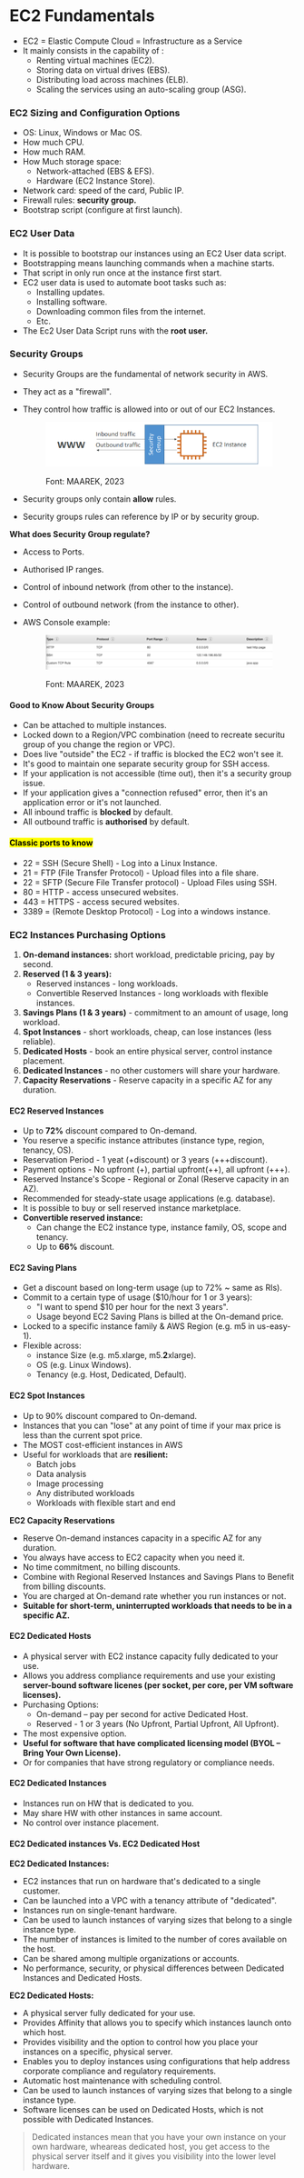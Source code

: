 # EC2 Fundamentals

* EC2 = Elastic Compute Cloud = Infrastructure as a Service&#x20;
* It mainly consists in the capability of :&#x20;
  * Renting virtual machines (EC2).
  * Storing data on virtual drives (EBS).
  * Distributing load across machines (ELB).
  * Scaling the services using an auto-scaling group (ASG).

### EC2 Sizing and Configuration Options

* OS: Linux, Windows or Mac OS.
* How much CPU.
* How much RAM.
* How Much storage space:
  * Network-attached (EBS & EFS).
  * Hardware (EC2 Instance Store).
* Network card: speed of the card, Public IP.
* Firewall rules: **security group.**
* Bootstrap script (configure at first launch).

### EC2 User Data

* It is possible to bootstrap our instances using an EC2 User data script.
* Bootstrapping means launching commands when a machine starts.
* That script in only run once at the instance first start.
* EC2 user data is used to automate boot tasks such as:
  * Installing updates.
  * Installing software.
  * Downloading common files from the internet.
  * Etc.
* The Ec2 User Data Script runs with the **root user.**

### Security Groups

* Security Groups are the fundamental of network security in AWS.
* They act as a "firewall".
*   They control how traffic is allowed into or out of our EC2 Instances.

    <figure><img src="../../.gitbook/assets/image (6) (1) (1) (1).png" alt=""><figcaption><p>Font: MAAREK, 2023</p></figcaption></figure>
* Security groups only contain **allow** rules.
* Security groups rules can reference by IP or by security group.

**What does Security Group regulate?**

* Access to Ports.
* Authorised IP ranges.
* Control of inbound network (from other to the instance).
* Control of outbound network (from the instance to other).
*   AWS Console example:



    <figure><img src="../../.gitbook/assets/image (7) (1) (1) (1).png" alt=""><figcaption><p>Font: MAAREK, 2023</p></figcaption></figure>

#### Good to Know About Security Groups

* Can be attached to multiple instances.
* Locked down to a Region/VPC combination (need to recreate securitu group of you change the region or VPC).
* Does live "outside" the EC2 - if traffic is blocked the EC2 won't see it.
* It's good to maintain one separate security group for SSH access.
* If your application is not accessible (time out), then it's a security group issue.
* If your application gives a "connection refused" error, then it's an application error or it's not launched.
* All inbound traffic is **blocked** by default.
* All outbound traffic is **authorised** by default.

#### <mark style="background-color:yellow;">Classic ports to know</mark>

* 22 = SSH (Secure Shell) - Log into a Linux Instance.
* 21 = FTP (File Transfer Protocol) - Upload files into a file share.
* 22 = SFTP (Secure File Transfer protocol) - Upload Files using SSH.
* 80 = HTTP - access unsecured websites.
* 443 = HTTPS - access secured websites.
* 3389 = (Remote Desktop Protocol) - Log into a windows instance.

### EC2 Instances Purchasing Options

1. **On-demand instances:** short workload, predictable pricing, pay by second.
2. **Reserved (1 & 3 years):**
   * Reserved instances - long workloads.
   * Convertible Reserved Instances - long workloads with flexible instances.
3. **Savings Plans (1 & 3 years)** - commitment to an amount of usage, long workload.
4. **Spot Instances** - short workloads, cheap, can lose instances (less reliable).
5. **Dedicated Hosts** - book an entire physical server, control instance placement.
6. **Dedicated Instances** - no other customers will share your hardware.
7. **Capacity Reservations** - Reserve capacity in a specific AZ for any duration.

#### EC2 Reserved Instances

* Up to **72%** discount compared to On-demand.
* You reserve a specific instance attributes (instance type, region, tenancy, OS).
* Reservation Period - 1 yeat (+discount) or 3 years (+++discount).
* Payment options - No upfront (+), partial upfront(++), all upfront (+++).
* Reserved Instance's Scope - Regional or Zonal (Reserve capacity in an AZ).
* Recommended for steady-state usage applications (e.g. database).
* It is possible to buy or sell reserved instance marketplace.
* **Convertible reserved instance:**
  * Can change the EC2 instance type, instance family, OS, scope and tenancy.
  * Up to **66%** discount.

#### EC2 Saving Plans

* Get a discount based on long-term usage (up to 72% \~ same as RIs).
* Commit to a certain type of usage ($10/hour for 1 or 3 years):
  * &#x20;"I want to spend $10 per hour for the next 3 years".
  * Usage beyond EC2 Saving Plans is billed at the On-demand price.
* Locked to a specific instance family & AWS Region (e.g. m5 in us-easy-1).
* Flexible across:
  * instance Size (e.g. m5.xlarge, m5.**2**xlarge).
  * OS (e.g. Linux Windows).
  * Tenancy (e.g. Host, Dedicated, Default).

#### EC2 Spot Instances

* Up to 90% discount compared to On-demand.
* Instances that you can "lose" at any point of time if your max price is less than the current spot price.
* The MOST cost-efficient instances in AWS
* Useful for workloads that are **resilient:**
  * Batch jobs
  * Data analysis
  * Image processing
  * Any distributed workloads
  * Workloads with flexible start and end

**EC2 Capacity Reservations**

* Reserve On-demand instances capacity in a specific AZ for any duration.
* You always have access to EC2 capacity when you need it.
* No time commitment, no billing discounts.
* Combine with Regional Reserved Instances and Savings Plans to Benefit from billing discounts.
* You are charged at On-demand rate whether you run instances or not.
* **Suitable for short-term, uninterrupted workloads that needs to be in a specific AZ.**

#### EC2 Dedicated Hosts

* A physical server with EC2 instance capacity fully dedicated to your use.
* Allows you address compliance requirements and use your existing **server-bound software licenes (per socket, per core, per VM software licenses).**
* Purchasing Options:
  * On-demand – pay per second for active Dedicated Host.
  * Reserved - 1 or 3 years (No Upfront, Partial Upfront, All Upfront).
* The most expensive option.
* **Useful for software that have complicated licensing model (BYOL – Bring Your Own License).**&#x20;
* Or for companies that have strong regulatory or compliance needs.

#### EC2 Dedicated Instances

* Instances run on HW that is dedicated to you.
* May share HW with other instances in same account.
* No control over instance placement.

#### EC2 Dedicated instances Vs. EC2 Dedicated Host

**EC2 Dedicated Instances:**

* EC2 instances that run on hardware that's dedicated to a single customer.
* Can be launched into a VPC with a tenancy attribute of "dedicated".
* Instances run on single-tenant hardware.
* Can be used to launch instances of varying sizes that belong to a single instance type.
* The number of instances is limited to the number of cores available on the host.
* Can be shared among multiple organizations or accounts.
* No performance, security, or physical differences between Dedicated Instances and Dedicated Hosts.

**EC2 Dedicated Hosts:**

* A physical server fully dedicated for your use.
* Provides Affinity that allows you to specify which instances launch onto which host.
* Provides visibility and the option to control how you place your instances on a specific, physical server.
* Enables you to deploy instances using configurations that help address corporate compliance and regulatory requirements.
* Automatic host maintenance with scheduling control.
* Can be used to launch instances of varying sizes that belong to a single instance type.
* Software licenses can be used on Dedicated Hosts, which is not possible with Dedicated Instances.

> Dedicated instances mean that you have your own instance on your own hardware, wheareas dedicated host, you get access to the physical server itself and it gives you visibility into the lower level hardware.
